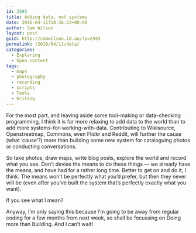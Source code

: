 ```yaml
---
id: 2593
title: Adding data, not systems
date: 2016-04-11T18:56:23+00:00
author: Sam Wilson
layout: post
guid: http://samwilson.id.au/?p=2593
permalink: /2016/04/11/data/
categories:
  - Exploring
  - Open content
tags:
  - maps
  - photography
  - recording
  - scripts
  - Tools
  - Writing
---
```

For the most part, and leaving aside some tool-making or data-checking programming, I think it is far more relaxing to add data to the world than to add more systems-for-working-with-data. Contributing to Wikisource, Openstreetmap, Commons, even Flickr and Reddit, will further the cause (what &#8217;cause&#8217;?) more than building some new system for cataloguing photos or conducting conversations.

So take photos, draw maps, write blog posts, explore the world and record what you see. Don&#8217;t devise the means to do these things — we already have the means, and have had for a rather long time. Better to get on and do it, I think. The means won&#8217;t be perfectly what you&#8217;d prefer, but then they never will be (even after you&#8217;ve built the system that&#8217;s perfectly exactly what you want).

If you see what I mean?

Anyway, I&#8217;m only saying this because I&#8217;m going to be away from regular coding for a few months from next week, so shall be focussing on Doing more than Building. And I can&#8217;t wait!